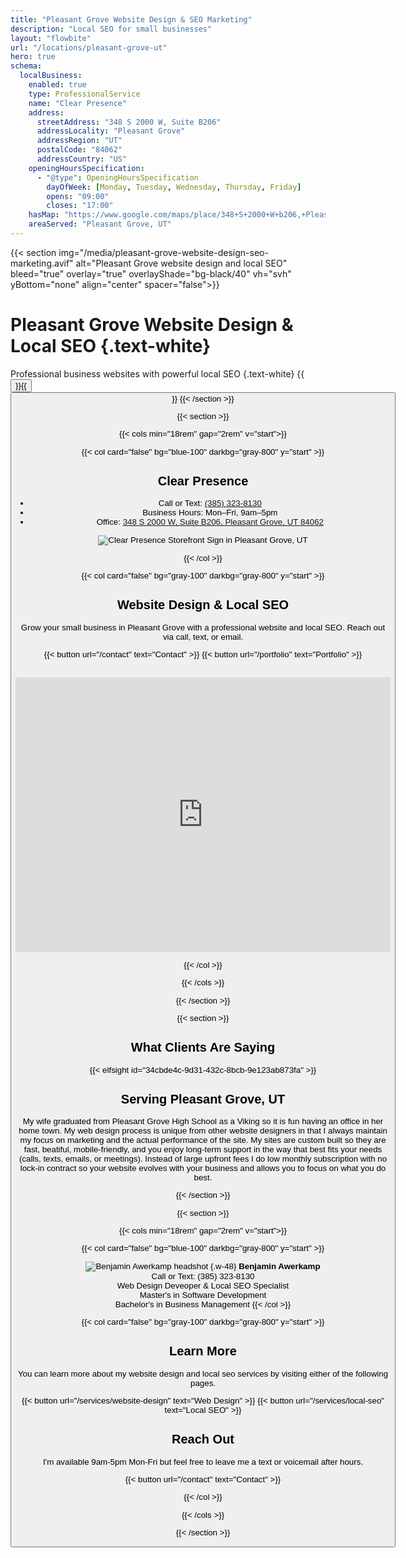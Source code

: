 ```yaml
---
title: "Pleasant Grove Website Design & SEO Marketing"
description: "Local SEO for small businesses"
layout: "flowbite"
url: "/locations/pleasant-grove-ut"
hero: true
schema:
  localBusiness:
    enabled: true
    type: ProfessionalService
    name: "Clear Presence"
    address:
      streetAddress: "348 S 2000 W, Suite B206"
      addressLocality: "Pleasant Grove"
      addressRegion: "UT"
      postalCode: "84062"
      addressCountry: "US"
    openingHoursSpecification:
      - "@type": OpeningHoursSpecification
        dayOfWeek: [Monday, Tuesday, Wednesday, Thursday, Friday]
        opens: "09:00"
        closes: "17:00"
    hasMap: "https://www.google.com/maps/place/348+S+2000+W+b206,+Pleasant+Grove,+UT+84062"
    areaServed: "Pleasant Grove, UT"
---
```


{{< section img="/media/pleasant-grove-website-design-seo-marketing.avif" alt="Pleasant Grove website design and local SEO" bleed="true" overlay="true" overlayShade="bg-black/40" vh="svh" yBottom="none" align="center" spacer="false">}}
# Pleasant Grove Website Design & Local SEO {.text-white}
Professional business websites with powerful local SEO
{.text-white}
{{<button url="/services/website-design" text="Web Design">}}{{<button url="/services/local-seo" text="Local SEO">}}
{{< /section >}}


{{< section >}}

{{< cols min="18rem" gap="2rem" v="start">}}

{{< col card="false" bg="blue-100" darkbg="gray-800" y="start" >}}

## Clear Presence
- Call or Text: <a href="tel:+13853238130">(385) 323-8130</a>
- Business Hours: Mon–Fri, 9am–5pm
- Office: <a href="https://www.google.com/maps/place/348+S+2000+W+b206,+Pleasant+Grove,+UT+84062" target="_blank" rel="noopener">348 S 2000 W, Suite B206, Pleasant Grove, UT 84062</a>

![Clear Presence Storefront Sign in Pleasant Grove, UT](/media/storefront-sign-business-web-design-local-seo.jpeg)


{{< /col >}}

{{< col card="false" bg="gray-100" darkbg="gray-800" y="start" >}}

## Website Design & Local SEO

Grow your small business in Pleasant Grove with a professional website and local SEO. Reach out via call, text, or email.

{{< button url="/contact" text="Contact" >}} {{< button url="/portfolio" text="Portfolio" >}}

<br>

<iframe src="https://www.google.com/maps/embed?pb=!1m18!1m12!1m3!1d3040.2270534319678!2d-111.77212352186059!3d40.359489571448805!2m3!1f0!2f0!3f0!3m2!1i1024!2i768!4f13.1!3m3!1m2!1s0x874d83518bf2d615%3A0x7743ab4d90b06212!2sClear%20Presence!5e0!3m2!1sen!2sus!4v1761685916027!5m2!1sen!2sus" width="600" height="440" style="border:0;" allowfullscreen="" loading="lazy" referrerpolicy="no-referrer-when-downgrade"></iframe>

{{< /col >}}

{{< /cols >}}

{{< /section >}}

{{< section >}}

## What Clients Are Saying

<!-- Elfsight Google Reviews | Rank Utah (lazy-loaded globally) -->
{{< elfsight id="34cbde4c-9d31-432c-8bcb-9e123ab873fa" >}}

## Serving Pleasant Grove, UT

My wife graduated from Pleasant Grove High School as a Viking so it is fun having an office in her home town. My web design process is unique from other website designers in that I always maintain my focus on marketing and the actual performance of the site. My sites are custom built so they are fast, beatiful, mobile-friendly, and you enjoy long-term support in the way that best fits your needs (calls, texts, emails, or meetings). Instead of large upfront fees I do low monthly subscription with no lock-in contract so your website evolves with your business and allows you to focus on what you do best.

{{< /section >}}


{{< section >}}

{{< cols min="18rem" gap="2rem" v="start">}}

{{< col card="false" bg="blue-100" darkbg="gray-800" y="start" >}}


![Benjamin Awerkamp headshot](/media/utah-seo-specialist-web-design-expert-profile-picture.jpg)
{.w-48}
**Benjamin Awerkamp** <br>
Call or Text: (385) 323-8130 <br>
Web Design Deveoper & Local SEO Specialist <br>
Master's in Software Development <br>
Bachelor's in Business Management
{{< /col >}}

{{< col card="false" bg="gray-100" darkbg="gray-800" y="start" >}}

## Learn More

You can learn more about my website design and local seo services by visiting either of the following pages.

{{< button url="/services/website-design" text="Web Design" >}} {{< button url="/services/local-seo" text="Local SEO" >}}

## Reach Out

I'm available 9am-5pm Mon-Fri but feel free to leave me a text or voicemail after hours.

{{< button url="/contact" text="Contact" >}}



{{< /col >}}

{{< /cols >}}

{{< /section >}}






